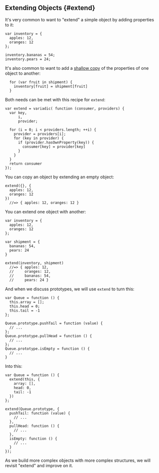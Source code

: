 ## Extending Objects {#extend}

It's very common to want to "extend" a simple object by adding properties to it:

    var inventory = {
      apples: 12,
      oranges: 12
    };

    inventory.bananas = 54;
    inventory.pears = 24;

It's also common to want to add a [shallow copy] of the properties of one object to another:

[shallow copy]: https://en.wikipedia.org/wiki/Object_copy#Shallow_copy

      for (var fruit in shipment) {
        inventory[fruit] = shipment[fruit]
      }

Both needs can be met with this recipe for `extend`:

    var extend = variadic( function (consumer, providers) {
      var key,
          i,
          provider;

      for (i = 0; i < providers.length; ++i) {
        provider = providers[i];
        for (key in provider) {
          if (provider.hasOwnProperty(key)) {
            consumer[key] = provider[key]
          }
        }
      }
      return consumer
    });

You can copy an object by extending an empty object:

    extend({}, {
      apples: 12,
      oranges: 12
    })
      //=> { apples: 12, oranges: 12 }

You can extend one object with another:

    var inventory = {
      apples: 12,
      oranges: 12
    };

    var shipment = {
      bananas: 54,
      pears: 24
    }

    extend(inventory, shipment)
      //=> { apples: 12,
      //     oranges: 12,
      //     bananas: 54,
      //     pears: 24 }

And when we discuss prototypes, we will use `extend` to turn this:

    var Queue = function () {
      this.array = [];
      this.head = 0;
      this.tail = -1
    };

    Queue.prototype.pushTail = function (value) {
      // ...
    };
    Queue.prototype.pullHead = function () {
      // ...
    };
    Queue.prototype.isEmpty = function () {
      // ...
    }

Into this:

    var Queue = function () {
      extend(this, {
        array: [],
        head: 0,
        tail: -1
      })
    };

    extend(Queue.prototype, {
      pushTail: function (value) {
        // ...
      },
      pullHead: function () {
        // ...
      },
      isEmpty: function () {
        // ...
      }
    });

As we build more complex objects with more complex structures, we will revisit "extend" and improve on it.
